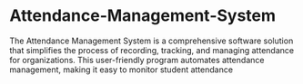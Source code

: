 # Attendance-Management-System
The Attendance Management System is a comprehensive software solution that simplifies the process of recording, tracking, and managing attendance for organizations. This user-friendly program automates attendance management, making it easy to monitor student attendance
